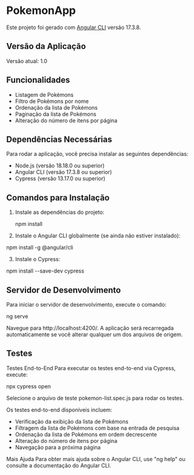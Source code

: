 # PokemonApp

Este projeto foi gerado com [Angular CLI](https://github.com/angular/angular-cli) versão 17.3.8.

## Versão da Aplicação

Versão atual: 1.0

## Funcionalidades

- Listagem de Pokémons
- Filtro de Pokémons por nome
- Ordenação da lista de Pokémons
- Paginação da lista de Pokémons
- Alteração do número de itens por página

## Dependências Necessárias

Para rodar a aplicação, você precisa instalar as seguintes dependências:

- Node.js (versão 18.18.0 ou superior)
- Angular CLI (versão 17.3.8 ou superior)
- Cypress (versão 13.17.0 ou superior)

## Comandos para Instalação

1. Instale as dependências do projeto:

   npm install

2. Instale o Angular CLI globalmente (se ainda não estiver instalado):

  npm install -g @angular/cli

3. Instale o Cypress:

  npm install --save-dev cypress

## Servidor de Desenvolvimento

Para iniciar o servidor de desenvolvimento, execute o comando:

  ng serve

Navegue para http://localhost:4200/. A aplicação será recarregada automaticamente se você alterar qualquer um dos arquivos de origem.

## Testes

Testes End-to-End
  Para executar os testes end-to-end via Cypress, execute:

  npx cypress open

Selecione o arquivo de teste pokemon-list.spec.js para rodar os testes.

Os testes end-to-end disponíveis incluem:

  - Verificação da exibição da lista de Pokémons
  - Filtragem da lista de Pokémons com base na entrada de pesquisa
  - Ordenação da lista de Pokémons em ordem decrescente
  - Alteração do número de itens por página
  - Navegação para a próxima página

Mais Ajuda
Para obter mais ajuda sobre o Angular CLI, use "ng help" ou consulte a documentação do Angular CLI. 
